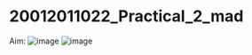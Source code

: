 # 20012011022_Practical_2_mad
Aim:
![image](https://user-images.githubusercontent.com/110802677/202565220-4ea57783-6907-4c8d-a549-2c81f0f0c1b0.png)
![image](https://user-images.githubusercontent.com/110802677/202565053-3c62079e-a317-4c27-90c8-fc935ce00899.png)
